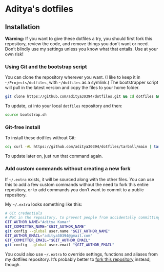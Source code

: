# Aditya's dotfiles

## Installation

**Warning:** If you want to give these dotfiles a try, you should first fork this repository, review the code, and remove things you don’t want or need. Don’t blindly use my settings unless you know what that entails. Use at your own risk!

### Using Git and the bootstrap script

You can clone the repository wherever you want. (I like to keep it in `~/Projects/dotfiles`, with `~/dotfiles` as a symlink.) The bootstrapper script will pull in the latest version and copy the files to your home folder.

```bash
git clone https://github.com/aditya30394/dotfiles.git && cd dotfiles && source bootstrap.sh
```

To update, `cd` into your local `dotfiles` repository and then:

```bash
source bootstrap.sh
```

### Git-free install

To install these dotfiles without Git:

```bash
cd; curl -#L https://github.com/aditya30394/dotfiles/tarball/main | tar -xzv --strip-components 1 --exclude={README.md,bootstrap.sh,LICENSE-MIT.txt}
```

To update later on, just run that command again.

### Add custom commands without creating a new fork

If `~/.extra` exists, it will be sourced along with the other files. You can use this to add a few custom commands without the need to fork this entire repository, or to add commands you don’t want to commit to a public repository.

My `~/.extra` looks something like this:

```bash
# Git credentials
# Not in the repository, to prevent people from accidentally committing under my name
GIT_AUTHOR_NAME="Aditya Kumar"
GIT_COMMITTER_NAME="$GIT_AUTHOR_NAME"
git config --global user.name "$GIT_AUTHOR_NAME"
GIT_AUTHOR_EMAIL="aditya30394@gmail.com"
GIT_COMMITTER_EMAIL="$GIT_AUTHOR_EMAIL"
git config --global user.email "$GIT_AUTHOR_EMAIL"
```

You could also use `~/.extra` to override settings, functions and aliases from my dotfiles repository. It’s probably better to [fork this repository](https://github.com/aditya30394/dotfiles/fork) instead, though.
